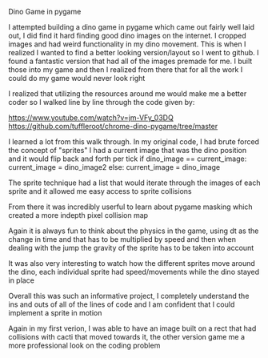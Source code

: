 Dino Game in pygame

I attempted building a dino game in pygame which came out fairly well laid out,
I did find it hard finding good dino images on the internet. I cropped images and
had weird functionality in my dino movement. This is when I realized I wanted to 
find a better looking version/layout so I went to github. I found a fantastic version
that had all of the images premade for me. I built those into my game and then I 
realized from there that for all the work I could do my game would never look right

I realized that utilizing the resources around me would make me a better coder so I
walked line by line through the code given by:

https://www.youtube.com/watch?v=jm-VFy_03DQ
https://github.com/tuffleroot/chrome-dino-pygame/tree/master

I learned a lot from this walk through. In my original code, I had brute forced the
concept of "sprites" 
I had a current image that was the dino position and it would flip back and forth per tick
            if dino_image == current_image:
                current_image = dino_image2
            else:
                current_image = dino_image

The sprite technique had a list that would iterate through the images of each sprite
and it allowed me easy access to sprite collisions

From there it was incredibly userful to learn about pygame masking which created a
more indepth pixel collision map

Again it is always fun to think about the physics in the game, using dt as the change
in time and that has to be multiplied by speed and then when dealing with the jump
the gravity of the sprite has to be taken into account

It was also very interesting to watch how the different sprites move around the dino,
each individual sprite had speed/movements while the dino stayed in place

Overall this was such an informative project, I completely understand the ins and outs
of all of the lines of code and I am confident that I could implement a sprite in motion

Again in my first verion, I was able to have an image built on a rect that had collisions
with cacti that moved towards it, the other version game me a more professional look on the 
coding problem



